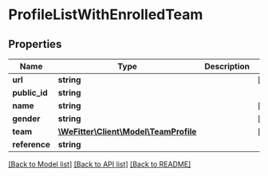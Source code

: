 # ProfileListWithEnrolledTeam

## Properties
Name | Type | Description | Notes
------------ | ------------- | ------------- | -------------
**url** | **string** |  | [optional] 
**public_id** | **string** |  | 
**name** | **string** |  | [optional] 
**gender** | **string** |  | [optional] 
**team** | [**\WeFitter\Client\Model\TeamProfile**](TeamProfile.md) |  | [optional] 
**reference** | **string** |  | 

[[Back to Model list]](../../README.md#documentation-for-models) [[Back to API list]](../../README.md#documentation-for-api-endpoints) [[Back to README]](../../README.md)

